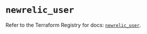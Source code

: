 # `newrelic_user`

Refer to the Terraform Registry for docs: [`newrelic_user`](https://registry.terraform.io/providers/newrelic/newrelic/3.40.0/docs/resources/user).
